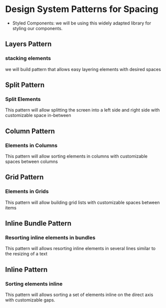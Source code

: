 # Design System Patterns for Spacing

- Styled Components: we will be using this widely adapted library for styling our components.

## Layers Pattern

### stacking elements

we will build pattern that allows easy layering elements with desired spaces

## Split Pattern

### Split Elements

This pattern will allow splitting the screen into a left side and right side with customizable space in-between

## Column Pattern

### Elements in Columns

This pattern will allow sorting elements in columns with customizable spaces between columns

## Grid Pattern

### Elements in Grids

This pattern will allow building grid lists with customizable spaces between items

## Inline Bundle Pattern

### Resorting inline elements in bundles

This pattern will allows resorting inline elements in several lines similar to the resizing of a text

## Inline Pattern

### Sorting elements inline

This pattern will allows sorting a set of elements inline on the direct axis with customizable gaps.
